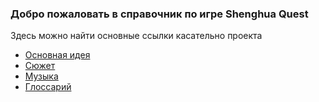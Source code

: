 ### Добро пожаловать в справочник по игре Shenghua Quest

Здесь можно найти основные ссылки касательно проекта
- [Основная идея](Idea.md)
- [Сюжет](Story.md)
- [Музыка](Music.md)
- [Глоссарий](Glossary.md)

